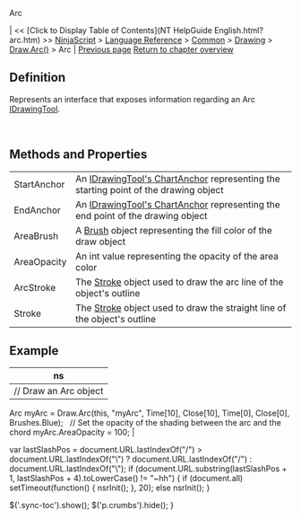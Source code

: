 ﻿










 


Arc







| &lt;&lt; [Click to Display Table of Contents](NT HelpGuide English.html?arc.htm) &gt;&gt;
 [NinjaScript](ninjascript.htm) &gt; [Language Reference](language_reference_wip.htm) &gt; [Common](common.htm) &gt; [Drawing](drawing.htm) &gt; [Draw.Arc()](draw_arc.htm) &gt;
Arc | [Previous page](draw_arc.htm)
[Return to chapter overview](draw_arc.htm)










Definition
----------


Represents an interface that exposes information regarding an Arc [IDrawingTool](idrawingtool.htm).


 


Methods and Properties
----------------------




|  |  |
| --- | --- |
| StartAnchor | An [IDrawingTool's ChartAnchor](idrawingtool.htm#chartanchor) representing the starting point of the drawing object |
| EndAnchor | An [IDrawingTool's ChartAnchor](idrawingtool.htm#chartanchor) representing the end point of the drawing object |
| AreaBrush | A [Brush](http://msdn.microsoft.com/en-us/library/system.windows.media.brush(v=vs.110).aspx) object representing the fill color of the draw object |
| AreaOpacity | An int value representing the opacity of the area color |
| ArcStroke | The [Stroke](stroke_class.htm) object used to draw the arc line of the object's outline |
| Stroke | The [Stroke](https://ninjatrader.com/support/helpGuides/nt8/stroke_class.htm) object used to draw the straight line of the object's outline |





Example
-------




| ns |
| --- |
| // Draw an Arc object
Arc myArc = Draw.Arc(this, "myArc", Time[10], Close[10], Time[0], Close[0], Brushes.Blue);
 
// Set the opacity of the shading between the arc and the chord
myArc.AreaOpacity = 100; |






 
 var lastSlashPos = document.URL.lastIndexOf("/") &gt; document.URL.lastIndexOf("\\") ? document.URL.lastIndexOf("/") : document.URL.lastIndexOf("\\");
 if (document.URL.substring(lastSlashPos + 1, lastSlashPos + 4).toLowerCase() != "~hh") {
 if (document.all) setTimeout(function() {
 nsrInit();
 }, 20);
 else nsrInit();
 }
 
 
 $('.sync-toc').show();
 $('p.crumbs').hide();
 }
 
 
 



